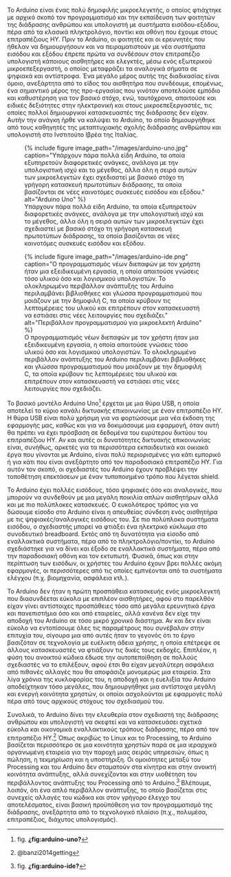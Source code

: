 Το Arduino είναι ένας πολύ δημοφιλής μικροελεγκτής, ο οποίος φτιάχτηκε
με αρχικό σκοπό τον προγραμματισμό και την εκπαίδευση των φοιτητών της
διάδρασης ανθρώπου και υπολογιστή με συστήματα εισόδου-εξόδου, πέρα από
τα κλασικά πληκτρολόγιο, ποντίκι και οθόνη που έχουμε στους
επιτραπέζιους ΗΥ. Πριν το Arduino, οι φοιτητές και οι ερευνητές που
ήθελαν να δημιουργήσουν και να πειραματιστούν με νέα συστήματα εισόδου
και εξόδου έπρεπε πρώτα να συνδέσουν στον επιτραπέζιο υπολογιστή
κάποιους αισθητήρες και ελεγκτές, μέσω ενός εξωτερικού μικροεπεξεργαστή,
ο οποίος μεταφράζει τα αναλογικά σήματα σε ψηφιακά και αντίστροφα. Ένα
μεγάλο μέρος αυτής της διαδικασίας είναι όμοιο, ανεξάρτητα από το είδος
του αισθητήρα που συνδέουμε, επομένως, ένα σημαντικό μέρος της
προ-εργασίας που γινόταν αποτελούσε εμπόδιο και καθυστέρηση για τον
βασικό στόχο, ενώ, ταυτόχρονα, απαιτούσε και ειδικές δεξιότητες στην
ηλεκτρονική και στους μικροεπεξεργαστές, τις οποίες πολλοί δημιουργικοί
κατασκευαστές της διάδρασης δεν είχαν. Αυτήν την ανάγκη ήρθε να καλύψει
το Arduino, το οποίο δημιουργήθηκε από τους καθηγητές της μεταπτυχιακής
σχολής διάδρασης ανθρώπου και υπολογιστή στο Ινστιτούτο Ιβρέα της
Ιταλίας.

<figure id="fig:arduino-uno">
{% include figure image_path="/images/arduino-uno.jpg" caption="Υπάρχουν
πάρα πολλά είδη Arduino, τα οποία εξυπηρετούν διαφορετικές ανάγκες,
ανάλογα με την υπολογιστική ισχύ και το μέγεθος, άλλα όλη η σειρά αυτών
των μικροελεγκτών έχει σχεδιαστεί με βασικό στόχο τη γρήγορη κατασκευή
πρωτοτύπων διάδρασης, τα οποία βασίζονται σε νέες καινοτόμες συσκευές
εισόδου και εξόδου." alt="Arduino Uno" %}
<figcaption>
Υπάρχουν πάρα πολλά είδη Arduino, τα οποία εξυπηρετούν διαφορετικές
ανάγκες, ανάλογα με την υπολογιστική ισχύ και το μέγεθος, άλλα όλη η
σειρά αυτών των μικροελεγκτών έχει σχεδιαστεί με βασικό στόχο τη γρήγορη
κατασκευή πρωτοτύπων διάδρασης, τα οποία βασίζονται σε νέες καινοτόμες
συσκευές εισόδου και εξόδου.
</figcaption>
</figure>
<figure id="fig:arduino-ide">
{% include figure image_path="/images/arduino-ide.png" caption="Ο
προγραμματισμός νέων διεπαφών με τον χρήστη ήταν μια εξειδικευμένη
εργασία, η οποία απαιτούσε γνώσεις τόσο υλικού όσο και λογισμικού
υπολογιστών. Το ολοκληρωμένο περιβάλλον ανάπτυξης του Arduino
περιλαμβάνει βιβλιοθήκες και γλώσσα προγραμματισμού που μοιάζουν με την
δημοφιλή C, τα οποία κρύβουν τις λεπτομέρειες του υλικού και επιτρέπουν
στον κατασκευαστή να εστιάσει στις νέες λειτουργίες που σχεδιάζει."
alt="Περιβάλλον προγραμματισμού για μικροελεκτή Arduino" %}
<figcaption>
Ο προγραμματισμός νέων διεπαφών με τον χρήστη ήταν μια εξειδικευμένη
εργασία, η οποία απαιτούσε γνώσεις τόσο υλικού όσο και λογισμικού
υπολογιστών. Το ολοκληρωμένο περιβάλλον ανάπτυξης του Arduino
περιλαμβάνει βιβλιοθήκες και γλώσσα προγραμματισμού που μοιάζουν με την
δημοφιλή C, τα οποία κρύβουν τις λεπτομέρειες του υλικού και επιτρέπουν
στον κατασκευαστή να εστιάσει στις νέες λειτουργίες που σχεδιάζει.
</figcaption>
</figure>

Το βασικό μοντέλο Arduino Uno[^1] έρχεται με μια θύρα USB, η οποία
αποτελεί το κύριο κανάλι δικτυακής επικοινωνίας με έναν επιτραπέζιο ΗΥ.
Η θύρα USB είναι πολύ χρήσιμη για να φορτώσουμε μια νέα έκδοση της
εφαρμογής μας, καθώς και για να δοκιμάσουμε μια εφαρμογή, όταν αυτή θα
πρέπει να έχει πρόσβαση σε δεδομένα του ευρύτερου δικτύου του
επιτραπέζιου ΗΥ. Αν και αυτές οι δυνατότητες δικτυακής επικοινωνίας
είναι, συνήθως, αρκετές για τα περισσότερα εκπαιδευτικά και οικιακά έργα
που γίνονται με Arduino, είναι πολύ περιορισμένες για κάτι εμπορικό ή
για κάτι που είναι ανεξάρτητο από τον παραδοσιακό επιτραπέζιο ΗΥ. Για
αυτόν τον σκοπό, οι σχεδιαστές του Arduino έχουν προβλέψει την
τοποθέτηση επεκτάσεων με έναν τυποποιημένο τρόπο που λέγεται shield.

Το Arduino έχει πολλές εισόδους, τόσο ψηφιακές όσο και αναλογικές, που
μπορούν να συνδεθούν με μια μεγάλη ποικιλία απλών αισθητήρων αλλά και με
πιο πολύπλοκες κατασκευές. Ο ευκολότερος τρόπος για να δώσουμε είσοδο
στο Arduino είναι η απευθείας σύνδεση ενός αισθητήρα με τις
ψηφιακές/αναλογικές εισόδους του. Σε πιο πολύπλοκα συστήματα εισόδου, ο
σχεδιαστής μπορεί να φτιάξει ένα ηλεκτρικό κύκλωμα στο συνοδευτικό
breadboard. Εκτός από τη δυνατότητα για είσοδο από εναλλακτικά
συστήματα, πέρα από το πληκτρολόγιο/ποντίκι, το Arduino σχεδιάστηκε για
να δίνει και έξοδο σε εναλλακτικά συστήματα, πέρα από την παραδοσιακή
οθόνη και τον εκτυπωτή. Φυσικά, όπως και στην περίπτωση των εισόδων, οι
χρήστες του Arduino έχουν βρει πολλές ακόμη εφαρμογές, οι περισσότερες
από τις οποίες εμπνέονται από τα συστήματα ελέγχου (π.χ. βιομηχανία,
ασφάλεια κτλ.).

Το Arduino δεν ήταν η πρώτη προσπάθεια κατασκευής ενός μικροελεγκτή που
διασυνδέεται εύκολα με επιπλέον αισθητήρες, αφού στο παρελθόν είχαν
γίνει αντίστοιχες προσπάθειες τόσο από μεγάλα ερευνητικά έργα και
πανεπιστήμια όσο και από εταιρείες, αλλά κανένα δεν είχε την αποδοχή του
Arduino σε τόσο μικρό χρονικό διάστημα. Αν και δεν είναι εύκολο να
εντοπίσουμε όλες τις παραμέτρους που συνέβαλαν στην επιτυχία του,
σίγουρα μια από αυτές ήταν το γεγονός ότι το έργο βασιζόταν σε
τεχνολογία με ευέλικτη άδεια χρήσης, η οποία επέτρεψε σε άλλους
κατασκευαστές να φτιάξουν τις δικές τους εκδοχές. Επιπλέον, η φύση του
ανοικτού κώδικα έδωσε την αυτοπεποίθηση σε πολλούς σχεδιαστές να το
επιλέξουν, αφού έτσι θα είχαν μεγαλύτερη ασφάλεια από πιθανές αλλαγές
που θα αποφάσιζε μονομερώς μια εταιρεία. Στα λίγα χρόνια της κυκλοφορίας
του, η αποδοχή και η ευελιξία του Arduino αποδείχτηκαν τόσο μεγάλες, που
δημιουργήθηκε μια αντίστοιχα μεγάλη και ενεργή κοινότητα χρηστών, οι
οποίοι ασχολούνται με εφαρμογές πολύ πέρα από τους αρχικούς στόχους του
σχεδιασμού του.

Συνολικά, το Arduino δίνει την ελευθερία στον σχεδιαστή της διάδρασης
ανθρώπου και υπολογιστή να σκεφτεί και να κατασκευάσει σχετικά εύκολα
και οικονομικά εναλλακτικούς τρόπους διάδρασης, πέρα από τον επιτραπέζιο
ΗΥ.[^2] Όπως ακριβώς το Linux και το Processing, το Arduino βασίζεται
περισσότερο σε μια κοινότητα χρηστών παρά σε μια ιεραρχικά οργανωμένη
εταιρεία για την παροχή μιας σειράς υπηρεσιών, όπως η πώληση, η
τεκμηρίωση και η υποστήριξη. Οι ομοιότητες μεταξύ του Processing και του
Arduino δεν σταματούν στα κίνητρα και στην ανοικτή κοινότητα ανάπτυξης,
αλλά συνεχίζονται και στην υιοθέτηση του περιβάλλοντος ανάπτυξης του
Processing από το Arduino.[^3] Βλέπουμε, λοιπόν, ότι ένα απλό περιβάλλον
ανάπτυξης, το οποίο βασίζεται στις συνεχείς αλλαγές του κώδικα και στον
γρήγορο έλεγχο του αποτελέσματος, είναι βασική προϋπόθεση για τον
προγραμματισμό της διάδρασης, ανεξάρτητα από το τεχνολογικό πλαίσιο
(π.χ., πολυμέσα, επιτραπέζιος, διάχυτος υπολογισμός).

[^1]: fig. **¿fig:arduino-uno?**

[^2]: @banzi2014getting

[^3]: fig. **¿fig:arduino-ide?**
